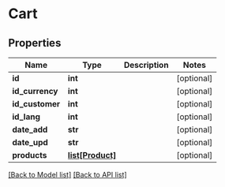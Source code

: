 # Cart

## Properties
Name | Type | Description | Notes
------------ | ------------- | ------------- | -------------
**id** | **int** |  | [optional] 
**id_currency** | **int** |  | [optional] 
**id_customer** | **int** |  | [optional] 
**id_lang** | **int** |  | [optional] 
**date_add** | **str** |  | [optional] 
**date_upd** | **str** |  | [optional] 
**products** | [**list[Product]**](#Product) |  | [optional] 

[[Back to Model list]](#documentation-for-models) [[Back to API list]](#documentation-for-api-endpoints)


